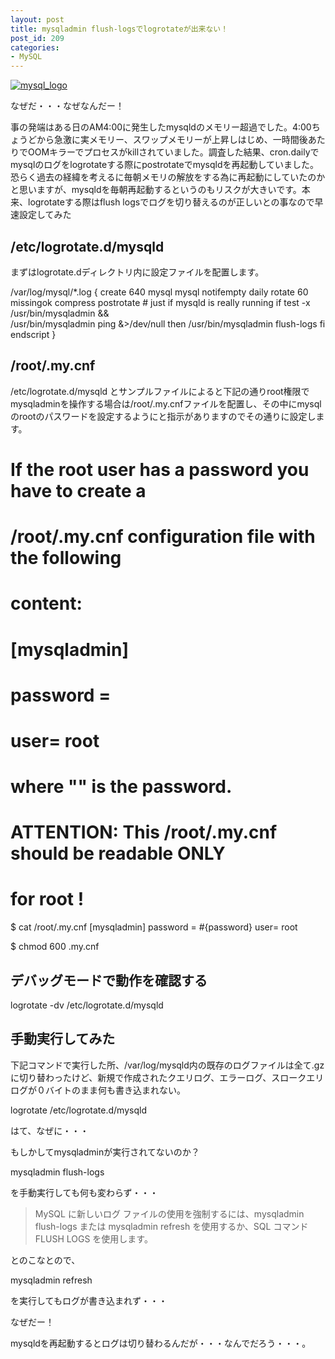 ```yaml
---
layout: post
title: mysqladmin flush-logsでlogrotateが出来ない！
post_id: 209
categories: 
- MySQL
---
```


[![mysql_logo](https://hypermkt-blog.lolipop.io/wp-content/uploads/2014/02/mysql_logo-300x155.png)](https://hypermkt-blog.lolipop.io/wp-content/uploads/2014/02/mysql_logo.png)

なぜだ・・・なぜなんだー！

事の発端はある日のAM4:00に発生したmysqldのメモリー超過でした。4:00ちょうどから急激に実メモリー、スワップメモリーが上昇しはじめ、一時間後あたりでOOMキラーでプロセスがkillされていました。調査した結果、cron.dailyでmysqlのログをlogrotateする際にpostrotateでmysqldを再起動していました。恐らく過去の経緯を考えるに毎朝メモリの解放をする為に再起動にしていたのかと思いますが、mysqldを毎朝再起動するというのもリスクが大きいです。本来、logrotateする際はflush logsでログを切り替えるのが正しいとの事なので早速設定してみた


## /etc/logrotate.d/mysqld


まずはlogrotate.dディレクトリ内に設定ファイルを配置します。


/var/log/mysql/*.log {
    create 640 mysql mysql
    notifempty
    daily
    rotate 60
    missingok
    compress
    postrotate
        # just if mysqld is really running
        if test -x /usr/bin/mysqladmin && \
            /usr/bin/mysqladmin ping &>/dev/null
        then
            /usr/bin/mysqladmin flush-logs
        fi
    endscript
}


## /root/.my.cnf



/etc/logrotate.d/mysqld とサンプルファイルによると下記の通りroot権限でmysqladminを操作する場合は/root/.my.cnfファイルを配置し、その中にmysqlのrootのパスワードを設定するようにと指示がありますのでその通りに設定します。


# If the root user has a password you have to create a
# /root/.my.cnf configuration file with the following
# content:
#
# [mysqladmin]
# password = <secret> 
# user= root
#
# where "<secret>" is the password. 
#
# ATTENTION: This /root/.my.cnf should be readable ONLY
# for root !


$ cat /root/.my.cnf 
[mysqladmin]
password = #{password}
user= root

$ chmod 600 .my.cnf


## デバッグモードで動作を確認する



logrotate -dv /etc/logrotate.d/mysqld


## 手動実行してみた


下記コマンドで実行した所、/var/log/mysqld内の既存のログファイルは全て.gzに切り替わったけど、新規で作成されたクエリログ、エラーログ、スロークエリログが０バイトのまま何も書き込まれない。


logrotate /etc/logrotate.d/mysqld

はて、なぜに・・・

もしかしてmysqladminが実行されてないのか？


mysqladmin flush-logs

を手動実行しても何も変わらず・・・


>MySQL に新しいログ ファイルの使用を強制するには、mysqladmin flush-logs または mysqladmin refresh を使用するか、SQL コマンド FLUSH LOGS を使用します。


とのこなとので、


mysqladmin refresh

を実行してもログが書き込まれず・・・

なぜだー！

mysqldを再起動するとログは切り替わるんだが・・・なんでだろう・・・。